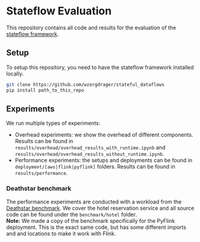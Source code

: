 # Stateflow Evaluation
This repository contains all code and results for the evaluation of the [stateflow framework](https://github.com/delftdata/stateflow).

## Setup
To setup this repository, you need to have the stateflow framework installed locally. 
```bash
git clone https://github.com/wzorgdrager/stateful_dataflows
pip install path_to_this_repo
```

## Experiments
We run multiple types of experiments:
- Overhead experiments: we show the overhead of different components. Results can be found in `results/overhead/overhead_results_with_runtime.ipynb` and `results/overhead/overhead_results_without_runtime.ipynb`.
- Performance experiments: the setups and deployments can be found in `deployment/[aws|flink|pyflink]` folders. Results can be found in `results/performance`. 

### Deathstar benchmark
The performance experiments are conducted with a workload from the [Deathstar benchmark](https://www.csl.cornell.edu/~delimitrou/papers/2019.asplos.microservices.pdf). We cover the hotel reservation service and all source code can be found under the `benchmark/hotel` folder.  
**Note:** We made a copy of the benchmark specifically for the PyFlink deployment. This is the exact same code, but has some different imports and and locations to make it work with Flink.
